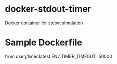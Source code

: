 # docker-stdout-timer
Docker container for stdout simulation

# Sample Dockerfile

from dserj/timer:latest
ENV TIMER_TIMEOUT=50000
